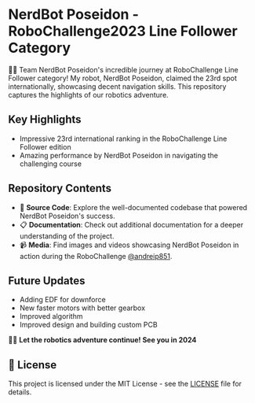 # NerdBot Poseidon - RoboChallenge2023 Line Follower Category

🤖🌐 Team NerdBot Poseidon's incredible journey at RoboChallenge Line Follower category! My robot, NerdBot Poseidon, claimed the 23rd spot internationally, showcasing decent navigation skills. This repository captures the highlights of our robotics adventure.

## Key Highlights
- Impressive 23rd international ranking in the RoboChallenge Line Follower edition
- Amazing performance by NerdBot Poseidon in navigating the challenging course

## Repository Contents
- 🤖 **Source Code**: Explore the well-documented codebase that powered NerdBot Poseidon's success.
- 📋 **Documentation**: Check out additional documentation for a deeper understanding of the project.
- 📹 **Media**: Find images and videos showcasing NerdBot Poseidon in action during the RoboChallenge [@andreip851](https://www.instagram.com/andreip851/).

## Future Updates
- Adding EDF for downforce
- New faster motors with better gearbox
- Improved algorithm
- Improved design and building custom PCB

🚗🌟 **Let the robotics adventure continue! See you in 2024**

## 📜 License
This project is licensed under the MIT License - see the [LICENSE](https://github.com/andreipopescufilimon/line-follower-robochallenge2023/blob/main/LICENSE) file for details.
